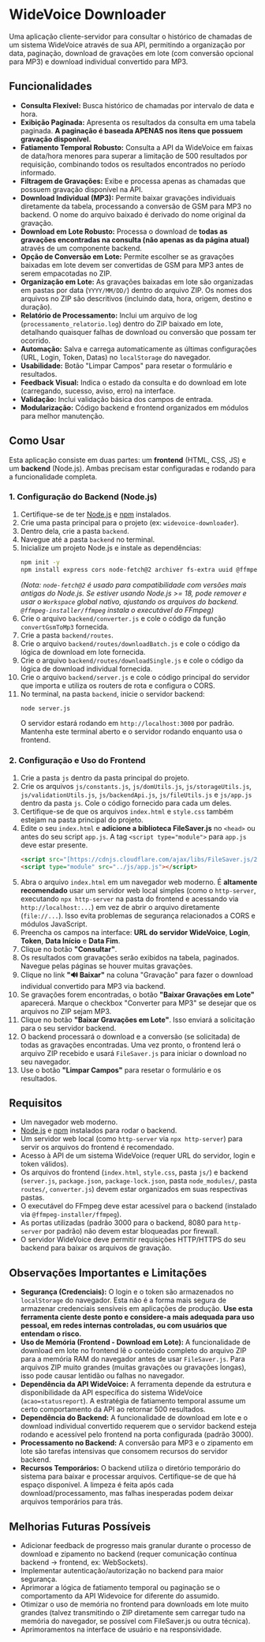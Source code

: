 # WideVoice Downloader

Uma aplicação cliente-servidor para consultar o histórico de chamadas de um sistema WideVoice através de sua API, permitindo a organização por data, paginação, download de gravações em lote (com conversão opcional para MP3) e download individual convertido para MP3.

## Funcionalidades

-   **Consulta Flexível:** Busca histórico de chamadas por intervalo de data e hora.
-   **Exibição Paginada:** Apresenta os resultados da consulta em uma tabela paginada. **A paginação é baseada APENAS nos itens que possuem gravação disponível.**
-   **Fatiamento Temporal Robusto:** Consulta a API da WideVoice em faixas de data/hora menores para superar a limitação de 500 resultados por requisição, combinando todos os resultados encontrados no período informado.
-   **Filtragem de Gravações:** Exibe e processa apenas as chamadas que possuem gravação disponível na API.
-   **Download Individual (MP3):** Permite baixar gravações individuais diretamente da tabela, processando a conversão de GSM para MP3 no backend. O nome do arquivo baixado é derivado do nome original da gravação.
-   **Download em Lote Robusto:** Processa o download de **todas as gravações encontradas na consulta (não apenas as da página atual)** através de um componente backend.
-   **Opção de Conversão em Lote:** Permite escolher se as gravações baixadas em lote devem ser convertidas de GSM para MP3 antes de serem empacotadas no ZIP.
-   **Organização em Lote:** As gravações baixadas em lote são organizadas em pastas por data (`YYYY/MM/DD/`) dentro do arquivo ZIP. Os nomes dos arquivos no ZIP são descritivos (incluindo data, hora, origem, destino e duração).
-   **Relatório de Processamento:** Inclui um arquivo de log (`processamento_relatorio.log`) dentro do ZIP baixado em lote, detalhando quaisquer falhas de download ou conversão que possam ter ocorrido.
-   **Automação:** Salva e carrega automaticamente as últimas configurações (URL, Login, Token, Datas) no `localStorage` do navegador.
-   **Usabilidade:** Botão "Limpar Campos" para resetar o formulário e resultados.
-   **Feedback Visual:** Indica o estado da consulta e do download em lote (carregando, sucesso, aviso, erro) na interface.
-   **Validação:** Inclui validação básica dos campos de entrada.
-   **Modularização:** Código backend e frontend organizados em módulos para melhor manutenção.

## Como Usar

Esta aplicação consiste em duas partes: um **frontend** (HTML, CSS, JS) e um **backend** (Node.js). Ambas precisam estar configuradas e rodando para a funcionalidade completa.

### 1. Configuração do Backend (Node.js)

1.  Certifique-se de ter [Node.js](https://nodejs.org/) e [npm](https://www.npmjs.com/) instalados.
2.  Crie uma pasta principal para o projeto (ex: `widevoice-downloader`).
3.  Dentro dela, crie a pasta `backend`.
4.  Navegue até a pasta `backend` no terminal.
5.  Inicialize um projeto Node.js e instale as dependências:
    ```bash
    npm init -y
    npm install express cors node-fetch@2 archiver fs-extra uuid @ffmpeg-installer/ffmpeg
    ```
    *(Nota: `node-fetch@2` é usado para compatibilidade com versões mais antigas do Node.js. Se estiver usando Node.js >= 18, pode remover e usar o `Workspace` global nativo, ajustando os arquivos do backend. `@ffmpeg-installer/ffmpeg` instala o executável do FFmpeg)*
6.  Crie o arquivo `backend/converter.js` e cole o código da função `convertGsmToMp3` fornecida.
7.  Crie a pasta `backend/routes`.
8.  Crie o arquivo `backend/routes/downloadBatch.js` e cole o código da lógica de download em lote fornecida.
9.  Crie o arquivo `backend/routes/downloadSingle.js` e cole o código da lógica de download individual fornecida.
10. Crie o arquivo `backend/server.js` e cole o código principal do servidor que importa e utiliza os routers de rota e configura o CORS.
11. No terminal, na pasta `backend`, inicie o servidor backend:
    ```bash
    node server.js
    ```
    O servidor estará rodando em `http://localhost:3000` por padrão. Mantenha este terminal aberto e o servidor rodando enquanto usa o frontend.

### 2. Configuração e Uso do Frontend

1.  Crie a pasta `js` dentro da pasta principal do projeto.
2.  Crie os arquivos `js/constants.js`, `js/domUtils.js`, `js/storageUtils.js`, `js/validationUtils.js`, `js/backendApi.js`, `js/fileUtils.js` e `js/app.js` dentro da pasta `js`. Cole o código fornecido para cada um deles.
3.  Certifique-se de que os arquivos `index.html` e `style.css` também estejam na pasta principal do projeto.
4. Edite o seu `index.html` e **adicione a biblioteca FileSaver.js** no `<head>` ou antes do seu script `app.js`. A tag `<script type="module">` para `app.js` deve estar presente.
   ```html
   <script src="[https://cdnjs.cloudflare.com/ajax/libs/FileSaver.js/2.0.5/FileSaver.min.js](https://cdnjs.cloudflare.com/ajax/libs/FileSaver.js/2.0.5/FileSaver.min.js)"></script>
   <script type="module" src="../js/app.js"></script>
   ```
5.  Abra o arquivo `index.html` em um navegador web moderno. É **altamente recomendado** usar um servidor web local simples (como o `http-server`, executando `npx http-server` na pasta do frontend e acessando via `http://localhost:...`) em vez de abrir o arquivo diretamente (`file://...`). Isso evita problemas de segurança relacionados a CORS e módulos JavaScript.
6.  Preencha os campos na interface: **URL do servidor WideVoice**, **Login**, **Token**, **Data Início** e **Data Fim**.
7.  Clique no botão **"Consultar"**.
8.  Os resultados com gravações serão exibidos na tabela, paginados. Navegue pelas páginas se houver muitas gravações.
9.  Clique no link **"🔊 Baixar"** na coluna "Gravação" para fazer o download individual convertido para MP3 via backend.
10. Se gravações forem encontradas, o botão **"Baixar Gravações em Lote"** aparecerá. Marque o checkbox "Converter para MP3" se desejar que os arquivos no ZIP sejam MP3.
11. Clique no botão **"Baixar Gravações em Lote"**. Isso enviará a solicitação para o seu servidor backend.
12. O backend processará o download e a conversão (se solicitada) de todas as gravações encontradas. Uma vez pronto, o frontend lerá o arquivo ZIP recebido e usará `FileSaver.js` para iniciar o download no seu navegador.
13. Use o botão **"Limpar Campos"** para resetar o formulário e os resultados.

## Requisitos

- Um navegador web moderno.
- [Node.js](https://nodejs.org/) e [npm](https://www.npmjs.com/) instalados para rodar o backend.
- Um servidor web local (como `http-server` via `npx http-server`) para servir os arquivos do frontend é recomendado.
- Acesso à API de um sistema WideVoice (requer URL do servidor, login e token válidos).
- Os arquivos do frontend (`index.html`, `style.css`, pasta `js/`) e backend (`server.js`, `package.json`, `package-lock.json`, pasta `node_modules/`, pasta `routes/`, `converter.js`) devem estar organizados em suas respectivas pastas.
- O executável do FFmpeg deve estar acessível para o backend (instalado via `@ffmpeg-installer/ffmpeg`).
- As portas utilizadas (padrão 3000 para o backend, 8080 para `http-server` por padrão) não devem estar bloqueadas por firewall.
- O servidor WideVoice deve permitir requisições HTTP/HTTPS do seu backend para baixar os arquivos de gravação.

## Observações Importantes e Limitações

* **Segurança (Credenciais):** O login e o token são armazenados no `localStorage` do navegador. Esta não é a forma mais segura de armazenar credenciais sensíveis em aplicações de produção. **Use esta ferramenta ciente deste ponto e considere-a mais adequada para uso pessoal, em redes internas controladas, ou com usuários que entendam o risco.**
* **Uso de Memória (Frontend - Download em Lote):** A funcionalidade de download em lote no frontend lê o conteúdo completo do arquivo ZIP para a memória RAM do navegador antes de usar `FileSaver.js`. Para arquivos ZIP muito grandes (muitas gravações ou gravações longas), isso pode causar lentidão ou falhas no navegador.
* **Dependência da API WideVoice:** A ferramenta depende da estrutura e disponibilidade da API específica do sistema WideVoice (`acao=statusreport`). A estratégia de fatiamento temporal assume um certo comportamento da API ao retornar 500 resultados.
* **Dependência do Backend:** A funcionalidade de download em lote e o download individual convertido requerem que o servidor backend esteja rodando e acessível pelo frontend na porta configurada (padrão 3000).
* **Processamento no Backend:** A conversão para MP3 e o zipamento em lote são tarefas intensivas que consomem recursos do servidor backend.
* **Recursos Temporários:** O backend utiliza o diretório temporário do sistema para baixar e processar arquivos. Certifique-se de que há espaço disponível. A limpeza é feita após cada download/processamento, mas falhas inesperadas podem deixar arquivos temporários para trás.

## Melhorias Futuras Possíveis

-   Adicionar feedback de progresso mais granular durante o processo de download e zipamento no backend (requer comunicação contínua backend -> frontend, ex: WebSockets).
-   Implementar autenticação/autorização no backend para maior segurança.
-   Aprimorar a lógica de fatiamento temporal ou paginação se o comportamento da API Widevoice for diferente do assumido.
-   Otimizar o uso de memória no frontend para downloads em lote muito grandes (talvez transmitindo o ZIP diretamente sem carregar tudo na memória do navegador, se possível com FileSaver.js ou outra técnica).
-   Aprimoramentos na interface de usuário e na responsividade.
